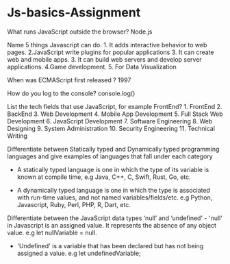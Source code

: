 # Js-basics-Assignment

What runs JavaScript outside the browser? Node.js

Name 5 things Javascript can do. 1. It adds interactive behavior to web pages. 2.JavaScript write plugins for popular applications 3. It can create web and mobile apps. 3. It can build web servers and develop server applications. 4.Game development. 5. For Data Visualization

When was ECMAScript first released ? 1997

How do you log to the console? console.log()

List the tech fields that use JavaScript, for example FrontEnd? 1. FrontEnd 2. BackEnd 3. Web Development 4. Mobile App Development 5. Full Stack Web Development 6. JavaScript Development 7. Software Engineering 8. Web Designing 9. System Administration 10. Security Engineering 11. Technical Writing

Differentiate between Statically typed and Dynamically typed programming languages and give examples of languages that fall under each category
* A statically typed language is one in which the type of its variable is known at compile time, e.g Java, C++, C, Swift, Rust, Go, etc.

* A dynamically typed language is one in which the type is associated with run-time values, and not named variables/fields/etc. e.g Python, Javascript, Ruby, Perl, PHP, R, Dart, etc.

Differentiate between the JavaScript data types ‘null’ and ‘undefined' - 'null' in Javascript is an assigned value. It represents the absence of any object value. e.g let nullVariable = null.

- 'Undefined' is a variable that has been declared but has not being assigned a value. e.g let undefinedVariable;
